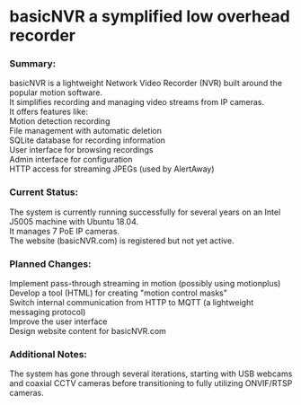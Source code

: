 # basicNVR a symplified low overhead recorder
      
### Summary:

basicNVR is a lightweight Network Video Recorder (NVR) built around the popular motion software.    
It simplifies recording and managing video streams from IP cameras.    
It offers features like:    
Motion detection recording    
File management with automatic deletion    
SQLite database for recording information    
User interface for browsing recordings    
Admin interface for configuration    
HTTP access for streaming JPEGs (used by AlertAway)    
   
### Current Status:

The system is currently running successfully for several years on an Intel J5005 machine with Ubuntu 18.04.   
It manages 7 PoE IP cameras.   
The website (basicNVR.com) is registered but not yet active.    
   
### Planned Changes:

Implement pass-through streaming in motion (possibly using motionplus)     
Develop a tool (HTML) for creating "motion control masks"    
Switch internal communication from HTTP to MQTT (a lightweight messaging protocol)    
Improve the user interface    
Design website content for basicNVR.com    
### Additional Notes:

The system has gone through several iterations, starting with USB webcams and coaxial CCTV cameras before transitioning to fully utilizing ONVIF/RTSP cameras.   








 
